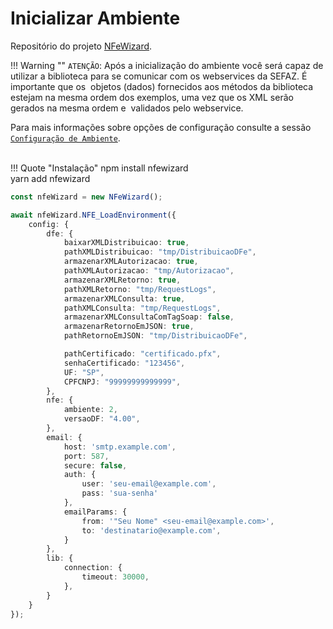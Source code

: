 # Inicializar Ambiente

Repositório do projeto [NFeWizard](https://github.com/nfewizard).

!!! Warning ""
    `ATENÇÃO`: Após a inicialização do ambiente você será capaz de utilizar a biblioteca para se comunicar com os webservices da SEFAZ.
    É importante que os &nbsp;objetos (dados) fornecidos aos métodos da biblioteca estejam na mesma ordem dos exemplos, uma vez que os XML serão gerados na mesma ordem e &nbsp;validados pelo webservice.
<br>

Para mais informações sobre opções de configuração consulte a sessão [`Configuração de Ambiente`](configuracaoDeAmbiente.md).
<br><br>

!!! Quote "Instalação"
    npm install nfewizard<br>
    yarn add nfewizard

```typescript title="NFE_LoadEnvironment" linenums="1"
const nfeWizard = new NFeWizard();

await nfeWizard.NFE_LoadEnvironment({
    config: {
        dfe: {
            baixarXMLDistribuicao: true,
            pathXMLDistribuicao: "tmp/DistribuicaoDFe",
            armazenarXMLAutorizacao: true,
            pathXMLAutorizacao: "tmp/Autorizacao",
            armazenarXMLRetorno: true,
            pathXMLRetorno: "tmp/RequestLogs",
            armazenarXMLConsulta: true,
            pathXMLConsulta: "tmp/RequestLogs",
            armazenarXMLConsultaComTagSoap: false,
            armazenarRetornoEmJSON: true,
            pathRetornoEmJSON: "tmp/DistribuicaoDFe",

            pathCertificado: "certificado.pfx",
            senhaCertificado: "123456",
            UF: "SP",
            CPFCNPJ: "99999999999999",
        },
        nfe: {
            ambiente: 2,
            versaoDF: "4.00",
        },
        email: {
            host: 'smtp.example.com',
            port: 587,
            secure: false,
            auth: {
                user: 'seu-email@example.com',
                pass: 'sua-senha'
            },
            emailParams: {
                from: '"Seu Nome" <seu-email@example.com>',
                to: 'destinatario@example.com',
            }
        },
        lib: {
            connection: {
                timeout: 30000,
            },
        }
    }
});
```